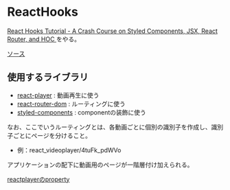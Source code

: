 # ReactHooks

[React Hooks Tutorial - A Crash Course on Styled Components, JSX, React Router, and HOC
](https://www.youtube.com/watch?v=iVRO0toVdYM)をやる。

[ソース](https://github.com/4may/hooks-videoplayer-starterfiles)

## 使用するライブラリ

* [react-player](https://www.npmjs.com/package/react-player) : 動画再生に使う
* [react-router-dom](https://www.npmjs.com/package/react-router-dom) : ルーティングに使う
* [styled-components](https://www.npmjs.com/package/styled-components) : componentの装飾に使う

なお、ここでいうルーティングとは、各動画ごとに個別の識別子を作成し、識別子ごとにページを分けること。

* 例：react_videoplayer/4tuFk_pdWVo

アプリケーションの配下に動画用のページが一階層付け加えられる。

[reactplayerのproperty](https://github.com/CookPete/react-player#props)